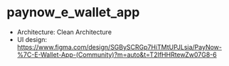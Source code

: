 # paynow_e_wallet_app

- Architecture: Clean Architecture
- UI design: https://www.figma.com/design/SGBySCRGp7HiTMtUPJLsia/PayNow-%7C-E-Wallet-App-(Community)?m=auto&t=T2IfHHRtewZw07G8-6
